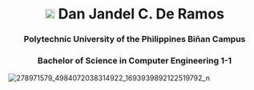 <h1 align="center"> <img src="https://i.pinimg.com/originals/6a/d3/9d/6ad39d276ee6d4ec30c1149558e02c20.png" width ="20" height ="20"> Dan Jandel C. De Ramos </h1>
<h3 align="center">  Polytechnic University of the Philippines Biñan Campus </h3>
<h3 align="center">Bachelor of Science in Computer Engineering 1-1</h3>

![278971579_4984072038314922_1693939892122519792_n](https://github.com/Joatmon-21/Joatmon-21/assets/122150371/36634372-eb47-4bce-9a8a-22ab7fa0c05f)

